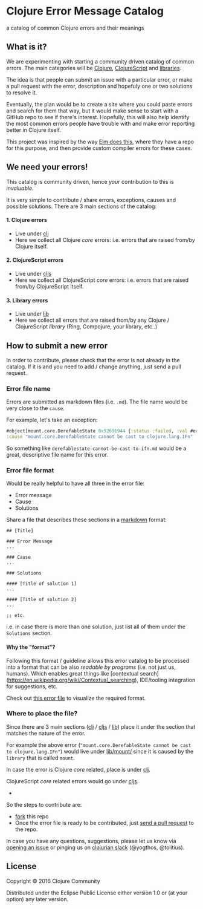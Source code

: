 # Clojure Error Message Catalog

a catalog of common Clojure errors and their meanings

## What is it?

We are experimenting with starting a community driven catalog of common errors. The main categories will be [Clojure](clj/), [ClojureScript](cljs/) and [libraries](/lib). 

The idea is that people can submit an issue with a particular error, or make a pull request with the error, description and hopefuly one or two solutions to resolve it.

Eventually, the plan would be to create a site where you could paste errors and search for them that way, but it would make sense to start with a GitHub repo to see if there's interest. Hopefully, this will also help identify the most common errors people have trouble with and make error reporting better in Clojure itself.

This project was inspired by the way [Elm does this](https://github.com/elm-lang/error-message-catalog), where they have a repo for this purpose, and then provide custom compiler errors for these cases.

## We need your errors!

This catalog is community driven, hence _your_ contribution to this is _invaluable_.

It is very simple to contribute / share errors, exceptions, causes and possible solutions.
There are 3 main sections of the catalog:

#### 1. Clojure errors

* Live under [clj](clj/) 
* Here we collect all Clojure _core_ errors: i.e. errors that are raised from/by Clojure itself.

#### 2. ClojureScript errors

* Live under [cljs](cljs/) 
* Here we collect all ClojureScript _core_ errors: i.e. errors that are raised from/by ClojureScript itself.

#### 3. Library errors

* Live under [lib](lib/)
* Here we collect all errors that are raised from/by any Clojure / ClojureScript _library_ (Ring, Compojure, your library, etc..)

## How to submit a new error

In order to contribute, please check that the error is not already in the catalog.
If it is and you need to add / change anything, just send a pull request.

### Error file name

Errors are submitted as markdown files (i.e. `.md`). The file name would be very close to the `cause`.

For example, let's take an exception:

```clojure
#object[mount.core.DerefableState 0x52691944 {:status :failed, :val #error {
:cause "mount.core.DerefableState cannot be cast to clojure.lang.IFn"
```

So something like `derefablestate-cannot-be-cast-to-ifn.md` would be a great, descriptive file name for this error.

### Error file format

Would be really helpful to have all three in the error file:

* Error message
* Cause
* Solutions

Share a file that describes these sections in a  [markdown](https://github.com/adam-p/markdown-here/wiki/Markdown-Cheatsheet) format:

```
## [Title]

### Error Message
...

### Cause
...

### Solutions

#### [Title of solution 1]
...

#### [Title of solution 2]
...

;; etc.
```

i.e. in case there is more than one solution, just list all of them under the `Solutions` section.

#### Why the "format"?

Following this format / guideline allows this error catalog to be processed into a format that can be also _readable by programs_ (i.e. not just us, humans). Which enables great things like [contextual search] (https://en.wikipedia.org/wiki/Contextual_searching), IDE/tooling integration for suggestions, etc.

Check out [this error file](lib/mount/derefablestate-cannot-be-cast-to-ifn.md) to visualize the required format.

### Where to place the file?

Since there are 3 main sections ([clj](clj/) / [cljs](cljs/) / [lib](/lib)) place it under the section that matches the nature of the error.

For example the above error (`"mount.core.DerefableState cannot be cast to clojure.lang.IFn"`) would live under [lib/mount/](lib/mount/)
since it is caused by the `library` that is called `mount`.

In case the error is Clojure _core_ related, place is under [clj](clj/).

ClojureScript _core_ related errors would go under [cljs](cljs/).

-

So the steps to contribute are:

* [fork](https://help.github.com/articles/fork-a-repo/) this repo
* Once the error file is ready to be contributed, just [send a pull request](https://help.github.com/articles/creating-a-pull-request/) to the repo.

In case you have any questions, suggestions, please let us know via [opening an issue](https://github.com/yogthos/clojure-error-message-catalog/issues) or
pinging us on [clojurian slack](http://clojurians.net/) (@yogthos, @tolitius).

## License

Copyright © 2016 Clojure Community

Distributed under the Eclipse Public License either version 1.0 or (at your option) any later version.
